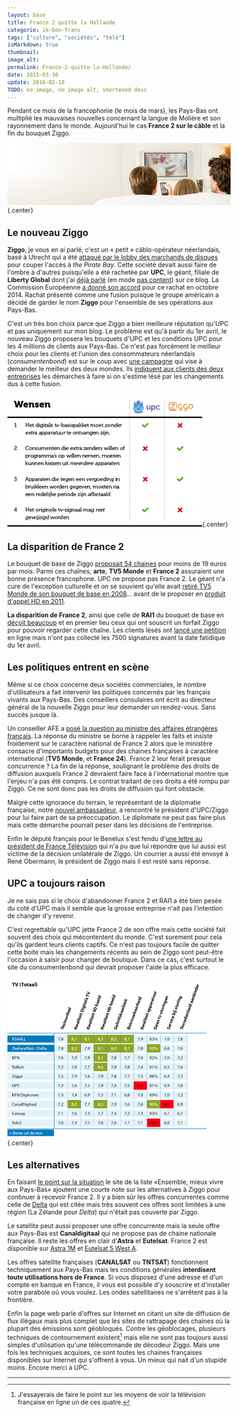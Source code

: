 ```yaml
---
layout: base
title: France 2 quitte la Hollande
categorie: ik-ben-frans
tags: ["culture", "sociétés", "télé"]
isMarkdown: true
thumbnail: 
image_alt: 
permalink: France-2-quitte-la-Hollande/
date: 2015-03-30
update: 2016-02-10
TODO: no image, no image alt, shortened desc
---
```


Pendant ce mois de la francophonie (le mois de mars), les Pays-Bas ont multiplié les mauvaises nouvelles concernant la langue de Molière et son rayonnement dans le monde. Aujourd'hui le cas **France 2 sur le câble** et la fin du bouquet Ziggo.

![bandeau-consumentenbond-teve.jpg](bandeau-consumentenbond-teve.jpg){.center}

## Le nouveau Ziggo

**Ziggo**, je vous en ai parlé, c'est un « petit » câblo-opérateur néerlandais, basé à Utrecht qui a été [attaqué par le lobby des marchands de disques](http://meinamsterdam.nl/The-Pirate-Bay-n-est-plus-bloque-aux-Pays-Bas) pour couper l'accès à *the Pirate Bay*. Cette société devait aussi faire de l'ombre à d'autres puisqu'elle a été rachetée par **UPC**, le géant, filiale de **Liberty Global** dont j'ai [déjà parlé](/?q=UPC) (en mode [pas content](/xs4all-suite-upc)) sur ce blog. La Commission Européenne [a donné son accord](http://www.nu.nl/beurs/3900053/fusie-ziggo-en-upc-mag-voorwaarden.html) pour ce rachat en octobre 2014. Rachat présenté comme une fusion puisque le groupe américain a décidé de garder le nom **Ziggo** pour l'ensemble de ses opérations aux Pays-Bas.

<!--excerpt-->

C'est un très bon choix parce que Ziggo a bien meilleure réputation qu'UPC et pas uniquement sur mon blog. Le problème est qu'à partir du 1er avril, le nouveau Ziggo proposera les bouquets d'UPC et les conditions UPC pour les 4 millions de clients aux Pays-Bas. Ce n'est pas forcément le meilleur choix pour les clients et l'union des consommateurs néerlandais (*consumentenbond*) est sur le coup avec [une campagne](http://www.consumentenbond.nl/campagnes/upc-ziggo/) qui vise à demander le meilleur des deux mondes. Ils [indiquent aux clients des deux entreprises](http://www.consumentenbond.nl/internetproviders/extra/upc-neemt-ziggo-over/) les démarches à faire si on s'estime lésé par les changements dus à cette fusion.

![upc-ziggo-wensen.png](upc-ziggo-wensen.png){.center}

## La disparition de France 2

Le bouquet de base de Ziggo [proposait 54 chaines](https://www.ziggo.nl/televisie/standaard) pour moins de 19 euros par mois. Parmi ces chaînes, **arte**, **TV5 Monde** et **France 2** assuraient une bonne présence francophone. UPC ne propose pas France 2. Le géant n'a cure de l'exception culturelle et on se souvient qu'elle avait [retiré TV5 Monde de son bouquet de base en 2008](http://www.lelionbleu.nl/?p=31)... avant de le proposer en [produit d'appel HD en 2011](http://www.upc.nl/over-upc/nieuws/persberichten/2011/tv5-monde-en-bcc-hd-in-digitale-zenderaanbod-upc/).

**La disparition de France 2**, ainsi que celle de **RAI1** du bouquet de base en [déçoit beaucoup](https://community.ziggo.nl/off-topic-forum-19/france-2-verdwijnt-per-1-april-2015-2169) et en premier lieu ceux qui ont souscrit un forfait Ziggo pour pouvoir regarder cette chaîne. Les clients lésés ont [lancé une pétition](https://secure.avaaz.org/fr/petition/Ziggo_Non_a_larret_dela_diffusion_de_France_2_par_Ziggo_aux_PaysBas/) en ligne mais n'ont pas collecté les 7500 signatures avant la date fatidique du 1er avril.

## Les politiques entrent en scène

Même si ce choix concerne deux sociétés commerciales, le nombre d'utilisateurs a fait intervenir les politiques concernés par les français vivants aux Pays-Bas. Des conseillers consulaires ont écrit au directeur général de la nouvelle Ziggo pour leur demander un rendez-vous. Sans succès jusque là.

Un conseiller AFE a [posé la question au ministre des affaires étrangères français](http://www.assemblee-afe.fr/diffusion-de-france-2-aux-pays-bas.html). La réponse du ministre se borne à rappeler les faits et insiste froidement sur le caractère national de France 2 alors que le ministère consacre d'importants budgets pour des chaines françaises à caractère international (**TV5 Monde**, et **France 24**). France 2 leur ferait presque concurrence ? La fin de la réponse, soulignant le problème des droits de diffusion auxquels France 2 devraient faire face à l'international montre que l'enjeu n'a pas été compris. Le contrat traitant de ces droits a été rompu par Ziggo. Ce ne sont donc pas les droits de diffusion qui font obstacle.

Malgré cette ignorance du terrain, le représentant de la diplomatie française, notre [nouvel ambassadeur](/Un-ambassadeur-qui-tombe-a-point-nomme), a rencontré le président d'UPC/Ziggo pour lui faire part de sa préoccupation. Le diplomate ne peut pas faire plus mais cette démarche pourrait peser dans les décisions de l'entreprise.

Enfin le député français pour le Benelux s'est fendu d'[une lettre au président de France Télévision](http://philipcordery.fr/2015/03/mobilisation-aux-pays-bas-contre-larret-de-diffusion-de-france-2-par-le-premier-cablo-operateur-neerlandais-ziggo/) qui n'a pu que lui répondre que lui aussi est victime de la décision unilatérale de Ziggo. Un courrier a aussi été envoyé à René Obermann, le président de Ziggo mais il est resté sans réponse.

## UPC a toujours raison
Je ne sais pas si le choix d'abandonner France 2 et RAI1 a été bien pesée du coté d'UPC mais il semble que la grosse entreprise n'ait pas l'intention de changer d'y revenir.

C'est regrettable qu'UPC jette France 2 de son offre mais cette société fait souvent des choix qui mécontentent du monde. C'est surement pour cela qu'ils gardent leurs clients captifs. Ce n'est pas toujours facile de quitter cette boite mais les changements récents au sein de Ziggo sont peut-être l'occasion à saisir pour changer de boutique. Dans ce cas, c'est surtout le site du consumentenbond qui devrait proposer l'aide la plus efficace.

![tvtotaal-december-2014.png](tvtotaal-december-2014.png){.center}

## Les alternatives

En faisant [le point sur la situation](http://www.un-monde-en-partage.com/?p=4998) le site de la liste «Ensemble, mieux vivre aux Pays-Bas» ajoutent une courte note sur les alternatives à Ziggo pour continuer à recevoir France 2. Il y a bien sûr les offres concurrentes comme celle de [Delta](http://www.delta.nl/multimedia/televisie/tv_basis_voordelen/) qui est citée mais très souvent ces offres sont limitées à une région (La Zélande pour *Delta*) qui n'était pas couverte par Ziggo.

Le satellite peut aussi proposer une offre concurrente mais la seule offre aux Pays-Bas est **Canaldigitaal** qui ne propose pas de chaine nationale française. Il reste les offres en clair d'**Astra** et **Eutelsat**. France 2 est disponible sur [Astra 1M](http://www.telesatellite.com/satellites/astra-1m/#orientation) et [Eutelsat 5 West A](http://www.telesatellite.com/satellites/eutelsat-5-west-a/#orientation).

Les offres satellite françaises (**CANALSAT** ou **TNTSAT**) fonctionnent techniquement aux Pays-Bas mais les conditions générales **interdisent toute utilisations hors de France**. Si vous disposez d'une adresse et d'un compte en banque en France, il vous est possible d'y souscrire et d'installer votre parabole où vous voulez. Les ondes satellitaires ne s'arrêtent pas à la frontière.

Enfin la page web parle d'offres sur Internet en citant un site de diffusion de flux illégaux mais plus complet que les sites de rattrapage des chaines où la plupart des émissions sont géobloqués. Contre les géoblocages, plusieurs techniques de contournement existent[^1] mais elle ne sont pas toujours aussi simples d'utilisation qu'une télécommande de décodeur Ziggo. Mais une fois les techniques acquises, ce sont toutes les chaines françaises disponibles sur Internet qui s'offrent à vous. Un mieux qui nait d'un stupide moins. Encore merci à UPC.

---
[^1]: J'essayerais de faire le point sur les moyens de voir la télévision française en ligne un de ces quatre.